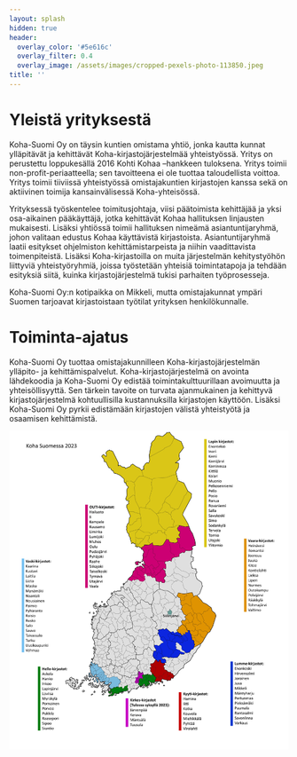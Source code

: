 ```yaml
---
layout: splash
hidden: true
header:
  overlay_color: '#5e616c'
  overlay_filter: 0.4
  overlay_image: /assets/images/cropped-pexels-photo-113850.jpeg
title: ''
---
```


# Yleistä yrityksestä

Koha-Suomi Oy on täysin kuntien omistama yhtiö, jonka kautta kunnat ylläpitävät ja kehittävät Koha-kirjastojärjestelmää yhteistyössä. Yritys on perustettu loppukesällä 2016 Kohti Kohaa –hankkeen tuloksena. Yritys toimii non-profit-periaatteella; sen tavoitteena ei ole tuottaa taloudellista voittoa. Yritys toimii tiiviissä yhteistyössä omistajakuntien kirjastojen kanssa sekä on aktiivinen toimija kansainvälisessä Koha-yhteisössä.

Yrityksessä työskentelee toimitusjohtaja, viisi päätoimista kehittäjää ja yksi osa-aikainen pääkäyttäjä, jotka kehittävät Kohaa hallituksen linjausten mukaisesti. Lisäksi yhtiössä toimii hallituksen nimeämä asiantuntijaryhmä, johon valitaan edustus Kohaa käyttävistä kirjastoista. Asiantuntijaryhmä laatii esitykset ohjelmiston kehittämistarpeista ja niihin vaadittavista toimenpiteistä. Lisäksi Koha-kirjastoilla on muita järjestelmän kehitystyöhön liittyviä yhteistyöryhmiä, joissa työstetään yhteisiä toimintatapoja ja tehdään esityksiä siitä, kuinka kirjastojärjestelmä tukisi parhaiten työprosesseja.

Koha-Suomi Oy:n kotipaikka on Mikkeli, mutta omistajakunnat ympäri Suomen tarjoavat kirjastoistaan työtilat yrityksen henkilökunnalle.

# Toiminta-ajatus

Koha-Suomi Oy tuottaa omistajakunnilleen Koha-kirjastojärjestelmän ylläpito- ja kehittämispalvelut. Koha-kirjastojärjestelmä on avointa lähdekoodia ja  Koha-Suomi Oy edistää toimintakulttuurillaan avoimuutta ja yhteisöllisyyttä. Sen tärkein tavoite on turvata ajanmukainen ja kehittyvä kirjastojärjestelmä kohtuullisilla kustannuksilla kirjastojen käyttöön. Lisäksi Koha-Suomi Oy pyrkii edistämään kirjastojen välistä yhteistyötä ja osaamisen kehittämistä.

![Koha Suomessa](/assets/images/koha-kartta-2023.jpg)
